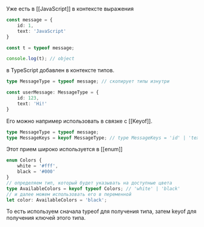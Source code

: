 Уже есть в [[JavaScript]] в контексте выражения
```ts
const message = {
	id: 1,
	text: 'JavaScript'
}

const t = typeof message;

console.log(t); // object
```

в TypeScript добавлен в контексте типов. 
```ts
type MessageType = typeof message; // скопирует типы изнутри 

const userMessage: MessageType = { 
	id: 123,
	text: 'Hi!'
}
```

Его можно например использовать в связке с [[Keyof]]. 
```ts
type MessageType = typeof message;
type MessageKeys = keyof MessageType; // type MessageKeys = 'id' | 'text'
```

Этот прием широко используется в [[enum]]
```ts
enum Colors {
	white = '#fff',
	black = '#000'
}
// определяем тип, который будет указывать на доступные цвета
type AvailableColors = keyof typeof Colors; // 'white' | 'black'
// и далее можем использовать его в переменной
let color: AvailableColors = 'black';
```
То есть используем сначала typeof для получения типа, затем keyof для получения ключей этого типа.